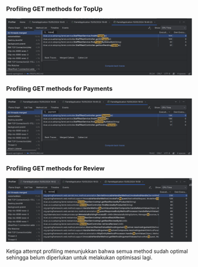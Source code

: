 ### Profiling GET methods for TopUp
![img_1.png](img_1.png)

### Profiling GET methods for Payments
![img.png](img.png)

### Profiling GET methods for Review
![img_2.png](img_2.png)

Ketiga attempt profiling menunjukkan bahwa semua method sudah optimal sehingga belum diperlukan untuk melakukan 
optimisasi lagi.